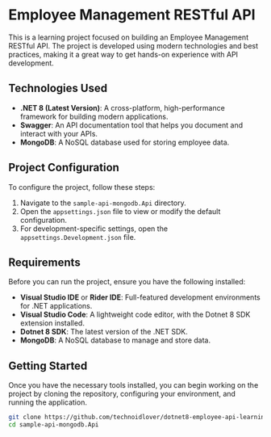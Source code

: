 # Employee Management RESTful API

This is a learning project focused on building an Employee Management RESTful API. The project is developed using modern technologies and best practices, making it a great way to get hands-on experience with API development.

## Technologies Used

- **.NET 8 (Latest Version)**: A cross-platform, high-performance framework for building modern applications.
- **Swagger**: An API documentation tool that helps you document and interact with your APIs.
- **MongoDB**: A NoSQL database used for storing employee data.

## Project Configuration

To configure the project, follow these steps:

1. Navigate to the `sample-api-mongodb.Api` directory.
2. Open the `appsettings.json` file to view or modify the default configuration.
3. For development-specific settings, open the `appsettings.Development.json` file.

## Requirements

Before you can run the project, ensure you have the following installed:

- **Visual Studio IDE** or **Rider IDE**: Full-featured development environments for .NET applications.
- **Visual Studio Code**: A lightweight code editor, with the Dotnet 8 SDK extension installed.
- **Dotnet 8 SDK**: The latest version of the .NET SDK.
- **MongoDB**: A NoSQL database to manage and store data.

## Getting Started

Once you have the necessary tools installed, you can begin working on the project by cloning the repository, configuring your environment, and running the application.

```bash
git clone https://github.com/technoidlover/dotnet8-employee-api-learning.git
cd sample-api-mongodb.Api
